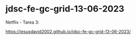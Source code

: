 # jdsc-fe-gc-grid-13-06-2023

Netflix - Tarea 3:

https://jesusdavid2002.github.io/jdsc-fe-gc-grid-13-06-2023/
